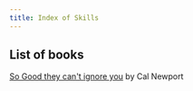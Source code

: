 ```yaml
---
title: Index of Skills
---
```


## List of books

[So Good they can't ignore you](./so_good_cant_ignore_you-Cal_Newport.md) by Cal Newport
